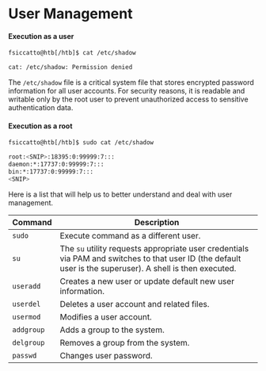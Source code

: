 # User Management
#### Execution as a user
```bash
fsiccatto@htb[/htb]$ cat /etc/shadow

cat: /etc/shadow: Permission denied
```
The `/etc/shadow` file is a critical system file that stores encrypted password information for all user accounts. For security reasons, it is readable and writable only by the root user to prevent unauthorized access to sensitive authentication data.
#### Execution as a root
```bash
fsiccatto@htb[/htb]$ sudo cat /etc/shadow

root:<SNIP>:18395:0:99999:7:::
daemon:*:17737:0:99999:7:::
bin:*:17737:0:99999:7:::
<SNIP>
```
Here is a list that will help us to better understand and deal with user management.

|**Command**|**Description**|
|---|---|
|`sudo`|Execute command as a different user.|
|`su`|The `su` utility requests appropriate user credentials via PAM and switches to that user ID (the default user is the superuser). A shell is then executed.|
|`useradd`|Creates a new user or update default new user information.|
|`userdel`|Deletes a user account and related files.|
|`usermod`|Modifies a user account.|
|`addgroup`|Adds a group to the system.|
|`delgroup`|Removes a group from the system.|
|`passwd`|Changes user password.|

